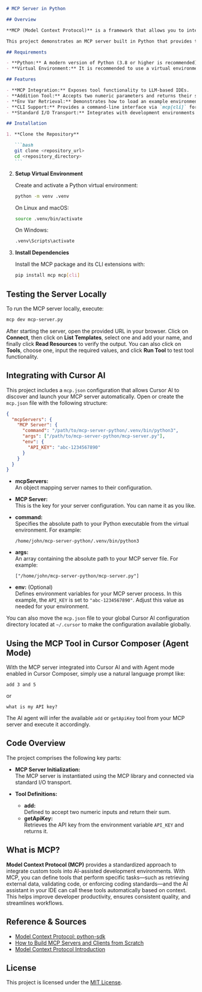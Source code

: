````markdown
# MCP Server in Python

## Overview

**MCP (Model Context Protocol)** is a framework that allows you to integrate custom tools into AI-assisted development environments—such as Cursor AI. MCP servers expose functionality (like data retrieval or code analysis) so that an LLM-based IDE can call these tools on demand.

This project demonstrates an MCP server built in Python that provides two basic tools. One tool, **add**, accepts two numbers and returns their sum, while the other, **getApiKey**, retrieves the API key from the environment (via the `API_KEY` variable). Learn more about MCP in the [Model Context Protocol Introduction](https://modelcontextprotocol.io/introduction).

## Requirements

- **Python:** A modern version of Python (3.8 or higher is recommended).
- **Virtual Environment:** It is recommended to use a virtual environment for dependency management.

## Features

- **MCP Integration:** Exposes tool functionality to LLM-based IDEs.
- **Addition Tool:** Accepts two numeric parameters and returns their sum.
- **Env Var Retrieval:** Demonstrates how to load an example environment variable from the configuration file.
- **CLI Support:** Provides a command-line interface via `mcp[cli]` for easy local development and testing.
- **Standard I/O Transport:** Integrates with development environments using standard I/O for seamless communication.

## Installation

1. **Clone the Repository**

   ```bash
   git clone <repository_url>
   cd <repository_directory>
   ```
````

2. **Setup Virtual Environment**

   Create and activate a Python virtual environment:

   ```bash
   python -m venv .venv
   ```

   On Linux and macOS:

   ```bash
   source .venv/bin/activate
   ```

   On Windows:

   ```bash
   .venv\Scripts\activate
   ```

3. **Install Dependencies**

   Install the MCP package and its CLI extensions with:

   ```bash
   pip install mcp mcp[cli]
   ```

## Testing the Server Locally

To run the MCP server locally, execute:

```bash
mcp dev mcp-server.py
```

After starting the server, open the provided URL in your browser. Click on **Connect**, then click on **List Templates**, select one and add your name, and finally click **Read Resources** to verify the output. You can also click on **Tools**, choose one, input the required values, and click **Run Tool** to test tool functionality.

## Integrating with Cursor AI

This project includes a `mcp.json` configuration that allows Cursor AI to discover and launch your MCP server automatically. Open or create the `mcp.json` file with the following structure:

```json
{
  "mcpServers": {
    "MCP Server": {
      "command": "/path/to/mcp-server-python/.venv/bin/python3",
      "args": ["/path/to/mcp-server-python/mcp-server.py"],
      "env": {
        "API_KEY": "abc-1234567890"
      }
    }
  }
}
```

- **mcpServers:**  
  An object mapping server names to their configuration.

- **MCP Server:**  
  This is the key for your server configuration. You can name it as you like.

- **command:**  
  Specifies the absolute path to your Python executable from the virtual environment. For example:

  ```
  /home/john/mcp-server-python/.venv/bin/python3
  ```

- **args:**  
  An array containing the absolute path to your MCP server file. For example:

  ```
  ["/home/john/mcp-server-python/mcp-server.py"]
  ```

- **env:** (Optional)  
  Defines environment variables for your MCP server process. In this example, the `API_KEY` is set to `"abc-1234567890"`. Adjust this value as needed for your environment.

You can also move the `mcp.json` file to your global Cursor AI configuration directory located at `~/.cursor` to make the configuration available globally.

## Using the MCP Tool in Cursor Composer (Agent Mode)

With the MCP server integrated into Cursor AI and with Agent mode enabled in Cursor Composer, simply use a natural language prompt like:

```
add 3 and 5
```

or

```
what is my API key?
```

The AI agent will infer the available `add` or `getApiKey` tool from your MCP server and execute it accordingly.

## Code Overview

The project comprises the following key parts:

- **MCP Server Initialization:**  
  The MCP server is instantiated using the MCP library and connected via standard I/O transport.

- **Tool Definitions:**
  - **add:**  
    Defined to accept two numeric inputs and return their sum.
  - **getApiKey:**  
    Retrieves the API key from the environment variable `API_KEY` and returns it.

## What is MCP?

**Model Context Protocol (MCP)** provides a standardized approach to integrate custom tools into AI-assisted development environments. With MCP, you can define tools that perform specific tasks—such as retrieving external data, validating code, or enforcing coding standards—and the AI assistant in your IDE can call these tools automatically based on context. This helps improve developer productivity, ensures consistent quality, and streamlines workflows.

## Reference & Sources

- [Model Context Protocol: python-sdk](https://github.com/modelcontextprotocol/python-sdk)
- [How to Build MCP Servers and Clients from Scratch](https://dev.to/composiodev/how-to-build-mcp-servers-and-clients-from-scratch-4o2f)
- [Model Context Protocol Introduction](https://modelcontextprotocol.io/introduction)

## License

This project is licensed under the [MIT License](LICENSE).
